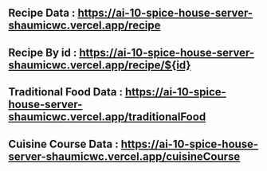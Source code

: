 ## Recipe Data : https://ai-10-spice-house-server-shaumicwc.vercel.app/recipe 

## Recipe By id : https://ai-10-spice-house-server-shaumicwc.vercel.app/recipe/${id}

## Traditional Food Data : https://ai-10-spice-house-server-shaumicwc.vercel.app/traditionalFood

## Cuisine Course Data : https://ai-10-spice-house-server-shaumicwc.vercel.app/cuisineCourse